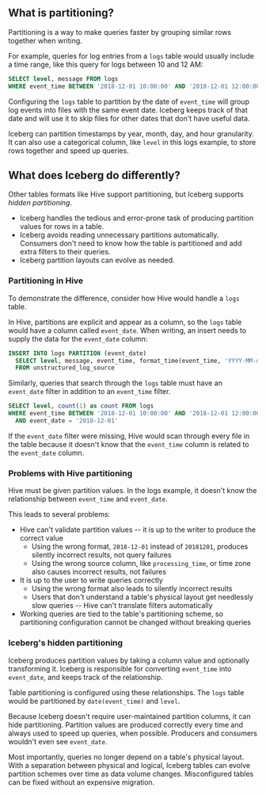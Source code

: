 <!--
 - Licensed to the Apache Software Foundation (ASF) under one or more
 - contributor license agreements.  See the NOTICE file distributed with
 - this work for additional information regarding copyright ownership.
 - The ASF licenses this file to You under the Apache License, Version 2.0
 - (the "License"); you may not use this file except in compliance with
 - the License.  You may obtain a copy of the License at
 -
 -   http://www.apache.org/licenses/LICENSE-2.0
 -
 - Unless required by applicable law or agreed to in writing, software
 - distributed under the License is distributed on an "AS IS" BASIS,
 - WITHOUT WARRANTIES OR CONDITIONS OF ANY KIND, either express or implied.
 - See the License for the specific language governing permissions and
 - limitations under the License.
 -->

## What is partitioning?

Partitioning is a way to make queries faster by grouping similar rows together when writing.

For example, queries for log entries from a `logs` table would usually include a time range, like this query for logs between 10 and 12 AM:

```sql
SELECT level, message FROM logs
WHERE event_time BETWEEN '2018-12-01 10:00:00' AND '2018-12-01 12:00:00'
```

Configuring the `logs` table to partition by the date of `event_time` will group log events into files with the same event date. Iceberg keeps track of that date and will use it to skip files for other dates that don't have useful data.

Iceberg can partition timestamps by year, month, day, and hour granularity. It can also use a categorical column, like `level` in this logs example, to store rows together and speed up queries.


## What does Iceberg do differently?

Other tables formats like Hive support partitioning, but Iceberg supports *hidden partitioning*.

* Iceberg handles the tedious and error-prone task of producing partition values for rows in a table.
* Iceberg avoids reading unnecessary partitions automatically. Consumers don't need to know how the table is partitioned and add extra filters to their queries.
* Iceberg partition layouts can evolve as needed.

### Partitioning in Hive

To demonstrate the difference, consider how Hive would handle a `logs` table.

In Hive, partitions are explicit and appear as a column, so the `logs` table would have a column called `event_date`. When writing, an insert needs to supply the data for the `event_date` column:

```sql
INSERT INTO logs PARTITION (event_date)
  SELECT level, message, event_time, format_time(event_time, 'YYYY-MM-dd')
  FROM unstructured_log_source
```

Similarly, queries that search through the `logs` table must have an `event_date` filter in addition to an `event_time` filter.

```sql
SELECT level, count(1) as count FROM logs
WHERE event_time BETWEEN '2018-12-01 10:00:00' AND '2018-12-01 12:00:00'
  AND event_date = '2018-12-01'
```

If the `event_date` filter were missing, Hive would scan through every file in the table because it doesn't know that the `event_time` column is related to the `event_date` column.

### Problems with Hive partitioning

Hive must be given partition values. In the logs example, it doesn't know the relationship between `event_time` and `event_date`.

This leads to several problems:

* Hive can't validate partition values -- it is up to the writer to produce the correct value
    - Using the wrong format, `2018-12-01` instead of `20181201`, produces silently incorrect results, not query failures
    - Using the wrong source column, like `processing_time`, or time zone also causes incorrect results, not failures
* It is up to the user to write queries correctly
    - Using the wrong format also leads to silently incorrect results
    - Users that don't understand a table's physical layout get needlessly slow queries -- Hive can't translate filters automatically
* Working queries are tied to the table's partitioning scheme, so partitioning configuration cannot be changed without breaking queries

### Iceberg's hidden partitioning

Iceberg produces partition values by taking a column value and optionally transforming it. Iceberg is responsible for converting `event_time` into `event_date`, and keeps track of the relationship.

Table partitioning is configured using these relationships. The `logs` table would be partitioned by `date(event_time)` and `level`.

Because Iceberg doesn't require user-maintained partition columns, it can hide partitioning. Partition values are produced correctly every time and always used to speed up queries, when possible. Producers and consumers wouldn't even see `event_date`.

Most importantly, queries no longer depend on a table's physical layout. With a separation between physical and logical, Iceberg tables can evolve partition schemes over time as data volume changes. Misconfigured tables can be fixed without an expensive migration.
